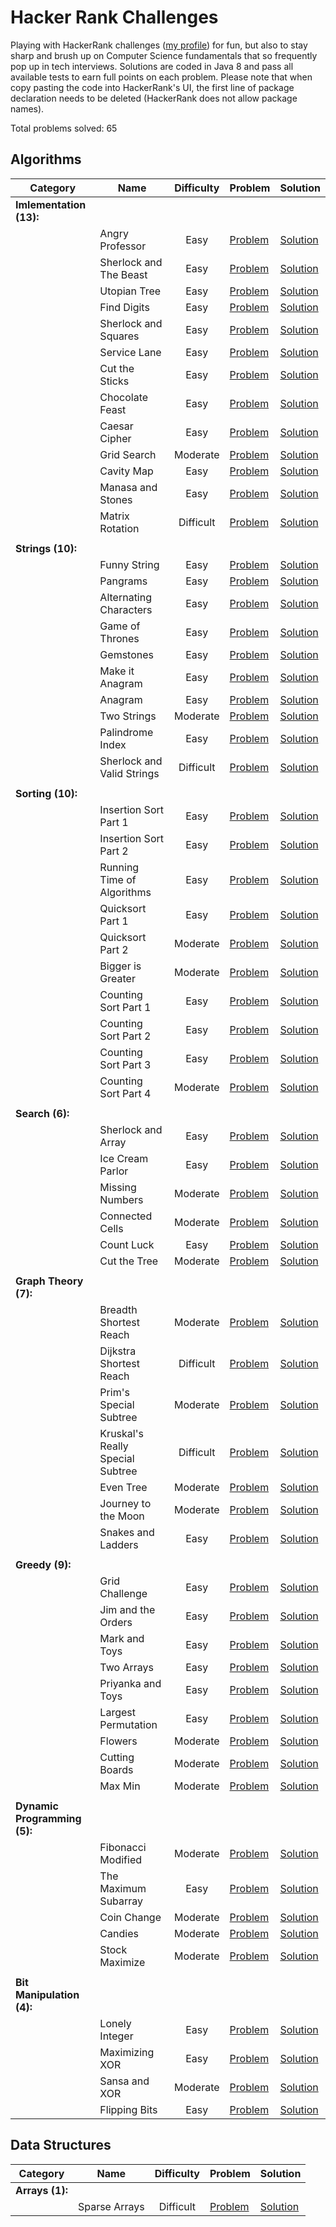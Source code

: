# Hacker Rank Challenges

Playing with HackerRank challenges ([my profile](https://www.hackerrank.com/EvilNerdyOwl)) for fun, but also to stay sharp and brush up on Computer Science fundamentals that so frequently pop up in tech interviews. Solutions are coded in Java 8 and pass all available tests to earn full points on each problem. Please note that when copy pasting the code into HackerRank's UI, the first line of package declaration needs to be deleted (HackerRank does not allow package names).  

Total problems solved: 65

## Algorithms

| Category | Name | Difficulty | Problem | Solution |
| --- | --- |:---:| --- | --- |
| __Imlementation (13):__ | | | | | 
| | Angry Professor| Easy | [Problem](https://www.hackerrank.com/challenges/angry-professor) | [Solution](src/main/java/hackrank/algorithm/implement/angryprof/Solution.java) |
| | Sherlock and The Beast| Easy | [Problem](https://www.hackerrank.com/challenges/sherlock-and-the-beast) | [Solution](src/main/java/hackrank/algorithm/implement/sherlock/Solution.java) |
| | Utopian Tree| Easy | [Problem](https://www.hackerrank.com/challenges/utopian-tree) | [Solution](src/main/java/hackrank/algorithm/implement/utopian/Solution.java) |
| | Find Digits| Easy | [Problem](https://www.hackerrank.com/challenges/find-digits) | [Solution](src/main/java/hackrank/algorithm/implement/digit/Solution.java) |
| | Sherlock and Squares| Easy | [Problem](https://www.hackerrank.com/challenges/sherlock-and-squares) | [Solution](src/main/java/hackrank/algorithm/implement/squares/Solution.java) |
| | Service Lane| Easy | [Problem](https://www.hackerrank.com/challenges/service-lane) | [Solution](src/main/java/hackrank/algorithm/implement/lane/Solution.java) |
| | Cut the Sticks| Easy | [Problem](https://www.hackerrank.com/challenges/cut-the-sticks) | [Solution](src/main/java/hackrank/algorithm/implement/stick/Solution.java) |
| | Chocolate Feast| Easy | [Problem](https://www.hackerrank.com/challenges/chocolate-feast) | [Solution](src/main/java/hackrank/algorithm/implement/chocolate/Solution.java) |
| | Caesar Cipher| Easy | [Problem](https://www.hackerrank.com/challenges/caesar-cipher-1) | [Solution](src/main/java/hackrank/algorithm/implement/caesar/Solution.java) |
| | Grid Search| Moderate | [Problem](https://www.hackerrank.com/challenges/the-grid-search) | [Solution](src/main/java/hackrank/algorithm/implement/grid/Solution.java) |
| | Cavity Map| Easy | [Problem](https://www.hackerrank.com/challenges/cavity-map) | [Solution](src/main/java/hackrank/algorithm/implement/cavity/Solution.java) |
| | Manasa and Stones | Easy | [Problem](https://www.hackerrank.com/challenges/manasa-and-stones) | [Solution](src/main/java/hackrank/algorithm/implement/stones/Solution.java) |
| | Matrix Rotation | Difficult | [Problem](https://www.hackerrank.com/challenges/matrix-rotation-algo) | [Solution](src/main/java/hackrank/algorithm/implement/rotate/Solution.java) |
| | | | | 
| __Strings (10):__ | | | | |
| | Funny String | Easy | [Problem](https://www.hackerrank.com/challenges/funny-string) | [Solution](src/main/java/hackrank/algorithm/string/funny/Solution.java) |
| | Pangrams | Easy | [Problem](https://www.hackerrank.com/challenges/pangrams) | [Solution](src/main/java/hackrank/algorithm/string/pangram/Solution.java) |
| | Alternating Characters | Easy | [Problem](https://www.hackerrank.com/challenges/alternating-characters) | [Solution](src/main/java/hackrank/algorithm/string/alternate/Solution.java) |
| | Game of Thrones | Easy | [Problem](https://www.hackerrank.com/challenges/game-of-thrones) | [Solution](src/main/java/hackrank/algorithm/string/thrones/Solution.java) |  
| | Gemstones | Easy | [Problem](https://www.hackerrank.com/challenges/gem-stones) | [Solution](src/main/java/hackrank/algorithm/string/gems/Solution.java) |
| | Make it Anagram | Easy | [Problem](https://www.hackerrank.com/challenges/make-it-anagram) | [Solution](src/main/java/hackrank/algorithm/string/mkanagram/Solution.java) |
| | Anagram | Easy | [Problem](https://www.hackerrank.com/challenges/anagram) | [Solution](src/main/java/hackrank/algorithm/string/anagram/Solution.java) |
| | Two Strings | Moderate | [Problem](https://www.hackerrank.com/challenges/two-strings) | [Solution](src/main/java/hackrank/algorithm/string/two/Solution.java) |
| | Palindrome Index | Easy | [Problem](https://www.hackerrank.com/challenges/palindrome-index) | [Solution](src/main/java/hackrank/algorithm/string/palindrome/Solution.java) |
| | Sherlock and Valid Strings | Difficult | [Problem](https://www.hackerrank.com/challenges/sherlock-and-valid-string) | [Solution](src/main/java/hackrank/algorithm/string/sherlock/Solution.java) |
| | | | | 
| __Sorting (10):__ | | | | |
| | Insertion Sort Part 1 | Easy | [Problem](https://www.hackerrank.com/challenges/insertionsort1) | [Solution](src/main/java/hackrank/algorithm/sort/insert1/Solution.java) |
| | Insertion Sort Part 2 | Easy | [Problem](https://www.hackerrank.com/challenges/insertionsort2) | [Solution](src/main/java/hackrank/algorithm/sort/insert2/Solution.java) |  
| | Running Time of Algorithms | Easy | [Problem](https://www.hackerrank.com/challenges/runningtime) | [Solution](src/main/java/hackrank/algorithm/sort/insertrun/Solution.java) |
| | Quicksort Part 1 | Easy | [Problem](https://www.hackerrank.com/challenges/quicksort2) | [Solution](src/main/java/hackrank/algorithm/sort/quick/Solution.java) |
| | Quicksort Part 2 | Moderate | [Problem](https://www.hackerrank.com/challenges/quicksort3) | [Solution](src/main/java/hackrank/algorithm/sort/quickinplace/Solution.java) |
| | Bigger is Greater | Moderate | [Problem](https://www.hackerrank.com/challenges/bigger-is-greater) | [Solution](src/main/java/hackrank/algorithm/sort/bigger/Solution.java) |
| | Counting Sort Part 1 | Easy | [Problem](https://www.hackerrank.com/challenges/countingsort1) | [Solution](src/main/java/hackrank/algorithm/sort/count1/Solution.java) |
| | Counting Sort Part 2 | Easy | [Problem](https://www.hackerrank.com/challenges/countingsort2) | [Solution](src/main/java/hackrank/algorithm/sort/count2/Solution.java) |
| | Counting Sort Part 3 | Easy | [Problem](https://www.hackerrank.com/challenges/countingsort3) | [Solution](src/main/java/hackrank/algorithm/sort/count3/Solution.java) |
| | Counting Sort Part 4 | Moderate | [Problem](https://www.hackerrank.com/challenges/countingsort4) | [Solution](src/main/java/hackrank/algorithm/sort/count4/Solution.java) |
| | | | | 
| __Search (6):__ | | | | | 
| | Sherlock and Array | Easy | [Problem](https://www.hackerrank.com/challenges/sherlock-and-array) | [Solution](src/main/java/hackrank/algorithm/search/sherlock/Solution.java) |
| | Ice Cream Parlor | Easy | [Problem](https://www.hackerrank.com/challenges/icecream-parlor) | [Solution](src/main/java/hackrank/algorithm/search/icecream/Solution.java) |  
| | Missing Numbers | Moderate | [Problem](https://www.hackerrank.com/challenges/missing-numbers) | [Solution](src/main/java/hackrank/algorithm/search/missing/Solution.java) |
| | Connected Cells | Moderate | [Problem](https://www.hackerrank.com/challenges/connected-cell-in-a-grid) | [Solution](src/main/java/hackrank/algorithm/search/connected/Solution.java) |
| | Count Luck | Easy | [Problem](https://www.hackerrank.com/challenges/count-luck) | [Solution](src/main/java/hackrank/algorithm/search/luck/Solution.java) |
| | Cut the Tree | Moderate | [Problem](https://www.hackerrank.com/challenges/cut-the-tree) | [Solution](src/main/java/hackrank/algorithm/search/cuttree/Solution.java) |
| | | | | 
| __Graph Theory (7):__ | | | | | 
| | Breadth Shortest Reach | Moderate | [Problem](https://www.hackerrank.com/challenges/bfsshortreach) | [Solution](src/main/java/hackrank/algorithm/graph/bfsreach/Solution.java) |
| | Dijkstra Shortest Reach | Difficult | [Problem](https://www.hackerrank.com/challenges/dijkstrashortreach) | [Solution](src/main/java/hackrank/algorithm/graph/dijkstrareach/Solution.java) |
| | Prim's Special Subtree | Moderate | [Problem](https://www.hackerrank.com/challenges/primsmstsub) | [Solution](src/main/java/hackrank/algorithm/graph/primsubtree/Solution.java) |  
| | Kruskal's Really Special Subtree | Difficult | [Problem](https://www.hackerrank.com/challenges/kruskalmstrsub) | [Solution](src/main/java/hackrank/algorithm/graph/kruskalmst/Solution.java) |
| | Even Tree | Moderate | [Problem](https://www.hackerrank.com/challenges/even-tree) | [Solution](src/main/java/hackrank/algorithm/graph/eventree/Solution.java) |
| | Journey to the Moon | Moderate | [Problem](https://www.hackerrank.com/challenges/journey-to-the-moon) | [Solution](src/main/java/hackrank/algorithm/graph/moon/Solution.java) |  
| | Snakes and Ladders | Easy | [Problem](https://www.hackerrank.com/challenges/the-quickest-way-up) | [Solution](src/main/java/hackrank/algorithm/graph/snake/Solution.java) |
| | | | | 
| __Greedy (9):__ | | | | |
| | Grid Challenge | Easy | [Problem](https://www.hackerrank.com/challenges/grid-challenge) | [Solution](src/main/java/hackrank/algorithm/greedy/grid/Solution.java) |
| | Jim and the Orders | Easy | [Problem](https://www.hackerrank.com/challenges/jim-and-the-orders) | [Solution](src/main/java/hackrank/algorithm/greedy/jimorder/Solution.java) |   
| | Mark and Toys | Easy | [Problem](https://www.hackerrank.com/challenges/mark-and-toys) | [Solution](src/main/java/hackrank/algorithm/greedy/toys/Solution.java) |
| | Two Arrays | Easy | [Problem](https://www.hackerrank.com/challenges/two-arrays) | [Solution](src/main/java/hackrank/algorithm/greedy/arrays/Solution.java) |
| | Priyanka and Toys | Easy | [Problem](https://www.hackerrank.com/challenges/priyanka-and-toys) | [Solution](src/main/java/hackrank/algorithm/greedy/priyanka/Solution.java) |
| | Largest Permutation | Easy | [Problem](https://www.hackerrank.com/challenges/largest-permutation) | [Solution](src/main/java/hackrank/algorithm/greedy/permute/Solution.java) |
| | Flowers | Moderate | [Problem](https://www.hackerrank.com/challenges/flowers) | [Solution](src/main/java/hackrank/algorithm/greedy/flowers/Solution.java) |
| | Cutting Boards | Moderate | [Problem](https://www.hackerrank.com/challenges/board-cutting) | [Solution](src/main/java/hackrank/algorithm/greedy/boardcut/Solution.java) |
| | Max Min | Moderate | [Problem](https://www.hackerrank.com/challenges/angry-children) | [Solution](src/main/java/hackrank/algorithm/greedy/maxmin/Solution.java) |
| | | | | 
| __Dynamic Programming (5):__ | | | | |
| | Fibonacci Modified | Moderate | [Problem](https://www.hackerrank.com/challenges/fibonacci-modified) | [Solution](src/main/java/hackrank/algorithm/dynamic/fibmod/Solution.java) |
| | The Maximum Subarray | Easy | [Problem](https://www.hackerrank.com/challenges/maxsubarray) | [Solution](src/main/java/hackrank/algorithm/dynamic/maxsub/Solution.java) |
| | Coin Change | Moderate | [Problem](https://www.hackerrank.com/challenges/coin-change) | [Solution](src/main/java/hackrank/algorithm/dynamic/coin/Solution.java) |
| | Candies | Moderate | [Problem](https://www.hackerrank.com/challenges/candies) | [Solution](src/main/java/hackrank/algorithm/dynamic/candy/Solution.java) |
| | Stock Maximize | Moderate | [Problem](https://www.hackerrank.com/challenges/stockmax) | [Solution](src/main/java/hackrank/algorithm/dynamic/maxstock/Solution.java) |
| | | | | 
| __Bit Manipulation (4):__ | | | | | 
| | Lonely Integer | Easy | [Problem](https://www.hackerrank.com/challenges/lonely-integer) | [Solution](src/main/java/hackrank/algorithm/bit/lonely/Solution.java) |
| | Maximizing XOR | Easy | [Problem](https://www.hackerrank.com/challenges/maximizing-xor) | [Solution](src/main/java/hackrank/algorithm/bit/maxxor/Solution.java) |
| | Sansa and XOR | Moderate | [Problem](https://www.hackerrank.com/challenges/sansa-and-xor) | [Solution](src/main/java/hackrank/algorithm/bit/sansa/Solution.java) |
| | Flipping Bits | Easy | [Problem](https://www.hackerrank.com/challenges/flipping-bits) | [Solution](src/main/java/hackrank/algorithm/bit/flip/Solution.java) |

## Data Structures

| Category | Name | Difficulty | Problem | Solution |
| --- | --- |:---:| --- | --- |
| __Arrays (1):__ | | | | | 
| | Sparse Arrays | Difficult | [Problem](https://www.hackerrank.com/challenges/sparse-arrays) | [Solution](src/main/java/hackrank/datastruct/array/sparse/Solution.java) |
